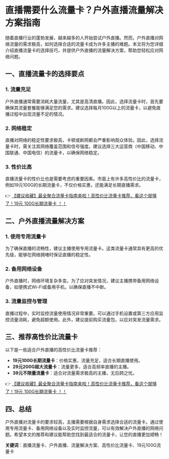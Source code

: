 # 直播需要什么流量卡？户外直播流量解决方案指南

随着直播行业的蓬勃发展，越来越多的人开始尝试户外直播。然而，户外直播对网络流量的需求极高，如何选择合适的流量卡成为许多主播的难题。本文将为您详细介绍直播流量卡的选择技巧，并提供户外直播的流量解决方案，帮助您轻松应对网络问题。

## 一、直播流量卡的选择要点

### 1. 流量充足
户外直播通常需要消耗大量流量，尤其是高清直播。因此，选择流量卡时，首先要确保其流量套餐能够满足您的需求。建议选择每月100G以上的流量卡，以避免直播过程中出现流量不足的情况。

### 2. 网络稳定
直播对网络的稳定性要求极高，卡顿或断网都会严重影响观众体验。因此，选择流量卡时，需关注其网络覆盖范围和信号强度。建议选择三大运营商（中国移动、中国联通、中国电信）的流量卡，以确保网络稳定。

### 3. 性价比高
直播流量卡的性价比也是需要考虑的重要因素。市面上有许多高性价比的流量卡，例如19元100G的长期流量卡，不仅价格实惠，还能满足长期直播需求。

👉 [【建议收藏】最全聚合流量卡指南来啦！高性价比流量卡推荐，看这个就够了！19元 100G长期流量卡 ！！](https://bit.ly/Liuliangka)

## 二、户外直播流量解决方案

### 1. 使用专用流量卡
为了确保直播的流畅性，建议主播使用专用流量卡。这类流量卡通常具有更高的优先级，能够在网络拥堵时保证直播的稳定性。

### 2. 备用网络设备
户外直播时，网络环境复杂多变。为了应对突发情况，建议主播携带备用网络设备，如便携式Wi-Fi或备用手机，以确保直播不中断。

### 3. 流量监控与管理
直播过程中，实时监控流量使用情况非常重要。可以通过手机设置或第三方应用监控流量消耗，避免超额使用。此外，建议提前购买流量包，以应对突发流量需求。

## 三、推荐高性价比流量卡

以下是一些适合户外直播的高性价比流量卡推荐：
- **19元100G长期流量卡**：价格实惠，流量充足，适合长期直播使用。
- **29元200G超大流量卡**：流量更多，适合高频率直播的主播。
- **39元不限量流量卡**：适合对流量需求极高的主播，无后顾之忧。

👉 [【建议收藏】最全聚合流量卡指南来啦！高性价比流量卡推荐，看这个就够了！19元 100G长期流量卡 ！！](https://bit.ly/Liuliangka)

## 四、总结

户外直播对流量卡的要求较高，主播需要根据自身需求选择合适的流量卡。通过使用专用流量卡、备用网络设备以及实时监控流量，可以有效解决户外直播的网络问题。希望本文的推荐和建议能帮助您找到最适合的流量卡，让您的直播更加顺畅！

**关键词**：直播流量卡、户外直播、流量解决方案、高性价比流量卡、19元100G流量卡